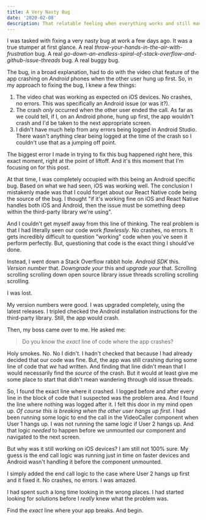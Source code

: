 ```yaml
---
title: A Very Nasty Bug
date: '2020-02-08'
description: That relatable feeling when everything works and still manages to find a way to break.
---
```


I was tasked with fixing a very nasty bug at work a few days ago. It was a true stumper at first glance. A real _throw-your-hands-in-the-air-with-frustration_ bug. A real _go-down-an-endless-spiral-of-stack-overflow-and-github-issue-threads_ bug. A real buggy bug.

The bug, in a broad explanation, had to do with the video chat feature of the app crashing on _Android_ phones when the other user hung up first. So, in my approach to fixing the bug, I knew a few things:

1. The video chat was working as expected on iOS devices. No crashes, no errors. This was specifically an Android issue (or was it?).
2. The crash _only_ occurred when the other user ended the call. As far as we could tell, if I, on an Android phone, hung up first, the app wouldn't crash and I'd be taken to the next appropriate screen.
3. I didn't have much help from any errors being logged in Android Studio. There wasn't anything clear being logged at the time of the crash so I couldn't use that as a jumping off point.

The biggest error I made in trying to fix this bug happened right here, this exact moment, right at the point of liftoff. And it's this moment that I'm focusing on for this post.

At that time, I was completely occupied with this being an Android specific bug. Based on what we had seen, iOS was working well. The conclusion I mistakenly made was that I could forget about our React Native code being the source of the bug. I thought "if it's working fine on iOS and React Native handles both iOS and Android, then the issue must be something deep within the third-party library we're using".

And I couldn't get myself away from this line of thinking. The real problem is that I had literally seen our code work _flawlessly_. No crashes, no errors. It gets incredibly difficult to question "working" code when you've seen it perform perfectly. But, questioning that code is the exact thing I should've done.

Instead, I went down a Stack Overflow rabbit hole. _Android SDK_ this. _Version number_ that. _Downgrade your_ this and _upgrade your_ that. Scrolling scrolling scrolling down open source library issue threads scrolling scrolling scrolling.

I was lost.

My version numbers were good. I was upgraded completely, using the latest releases. I tripled checked the Android installation instructions for the third-party library. Still, the app would crash.

Then, my boss came over to me. He asked me:

> Do you know the _exact_ line of code where the app crashes?

Holy smokes. No. No I didn't. I hadn't checked that because I had already decided that our code was fine. But, the app was still crashing during some line of code that _we_ had written. And finding that line didn't mean that I would necessarily find the _source_ of the crash. But it would at least give me some place to start that didn't mean wandering through old issue threads.

So, I found the exact line where it crashed. I logged before and after every line in the block of code that I suspected was the problem area. And I found the line where nothing was logged after it. I felt this door in my mind open up. _Of course this is breaking when the other user hangs up first_. I had been running some logic to end the call in the VideoCaller component when User 1 hangs up. I was not running the same logic if User 2 hangs up. And that logic _needed_ to happen before we unmounted our component and navigated to the next screen.

But why was it still working on iOS devices? I am still not 100% sure. My guess is the end call logic was running just in time on faster devices and Android wasn't handling it before the component unmounted.

I simply added the end call logic to the case where User 2 hangs up first and it fixed it. No crashes, no errors. I was amazed.

I had spent such a long time looking in the wrong places. I had started looking for solutions before I _really_ knew what the problem was.

Find the _exact_ line where your app breaks. And begin.
